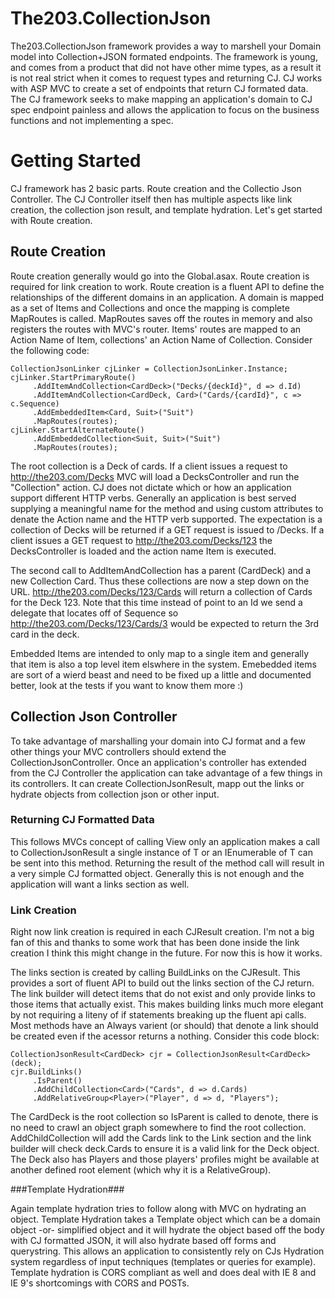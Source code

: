 # The203.CollectionJson

The203.CollectionJson framework provides a way to marshell your Domain model into Collection+JSON formated endpoints. The framework is young, and comes from a product that did not have other mime types, as a result it is not real strict when it comes to request types and returning CJ. CJ works with ASP MVC to create a set of endpoints that return CJ formated data. The CJ framework seeks to make mapping an application's domain to CJ spec endpoint painless and allows the application to focus on the business functions and not implementing a spec.


# Getting Started #

CJ framework has 2 basic parts. Route creation and the  Collectio Json Controller. The CJ Controller itself then has multiple aspects like link creation, the collection json result, and template hydration. Let's get started with Route creation.

## Route Creation ##

Route creation generally would go into the Global.asax. Route creation is required for link creation to work. Route creation is a fluent API to define the relationships of the different domains in an application. A domain is mapped as a set of Items and Collections and once the mapping is complete MapRoutes is called. MapRoutes saves off the routes in memory and also registers the routes with MVC's router. Items' routes are mapped to an Action Name of Item, collections' an Action Name of Collection.  Consider the following code:

```` Csharp
CollectionJsonLinker cjLinker = CollectionJsonLinker.Instance;
cjLinker.StartPrimaryRoute()
     .AddItemAndCollection<CardDeck>("Decks/{deckId}", d => d.Id)
     .AddItemAndCollection<CardDeck, Card>("Cards/{cardId}", c => c.Sequence)
     .AddEmbeddedItem<Card, Suit>("Suit")
     .MapRoutes(routes);
cjLinker.StartAlternateRoute()
     .AddEmbeddedCollection<Suit, Suit>("Suit")
     .MapRoutes(routes);
````
 
 The root collection is a Deck of cards. If a client issues a request to http://the203.com/Decks MVC will load a DecksController and run the "Collection" action. CJ does not dictate which or how an application support different HTTP verbs. Generally an application is best served supplying a meaningful name for the method and using custom attributes to denate the Action name and the HTTP verb supported. The expectation is a collection of Decks will be returned if a GET request is issued to /Decks. If a client issues a GET request to http://the203.com/Decks/123 the DecksController is loaded and the action name Item is executed. 

 The second call to AddItemAndCollection has a parent (CardDeck) and a new Collection Card. Thus these collections are now a step down on the URL. http://the203.com/Decks/123/Cards will return a collection of Cards for the Deck 123. Note that this time instead of point to an Id we send a delegate that locates off of Sequence so http://the203.com/Decks/123/Cards/3 would be expected to return the 3rd card in the deck. 

 Embedded Items are intended to only map to a single item and generally that item is also a top level item elswhere in the system. Emebedded items are sort of a wierd beast and need to be fixed up a little and documented better, look at the tests if you want to know them more :)

 ## Collection Json Controller ##

To take advantage of marshalling your domain into CJ format and a few other things your MVC controllers should extend the CollectionJsonController. Once an application's controller has extended from the CJ Controller the application can take advantage of a few things in its controllers. It can create CollectionJsonResult, mapp out the links or hydrate objects from collection json or other input. 

 ### Returning CJ Formatted Data ###
 This follows MVCs concept of calling View only an application makes a call to CollectionJsonResult<T>  a single instance of T or an IEnumerable of T can be sent into this method. Returning the result of the method call will result in a  very simple CJ formatted object. Generally this is not enough and the application will want a links section as well. 

 ### Link Creation ###
 Right now link creation is required in each CJResult creation. I'm not a big fan of this and thanks to some work that has been done inside the link creation I think this might change in the future. For now this is how it works. 

The links section is created by calling BuildLinks on the CJResult. This provides a sort of fluent API to build out the links section of the CJ return. The link builder will detect items that do not exist and only provide links to those items that actually exist. This makes building links much more elegant by not requiring a liteny of if statements breaking up the fluent api calls. Most methods have an Always varient (or should) that denote a link should be created even if the acessor returns a nothing. Consider this code block: 
````Csharp
CollectionJsonResult<CardDeck> cjr = CollectionJsonResult<CardDeck>(deck);
cjr.BuildLinks()
	 .IsParent()
	 .AddChildCollection<Card>("Cards", d => d.Cards)
	 .AddRelativeGroup<Player>("Player", d => d, "Players");
````

The CardDeck is the root collection so IsParent is called to denote, there is no need to crawl an object graph somewhere to find the root collection. AddChildCollection will add the Cards link to the Link section and the link builder will check deck.Cards to ensure it is a valid link for the Deck object. The Deck also has Players and those players' profiles might be available at another defined root element (which why it is a RelativeGroup). 

###Template Hydration###

Again template hydration tries to follow along with MVC on hydrating an object. Template Hydration takes a Template object which can be a domain object -or- simplified object and it will hydrate the object based off the body with CJ formatted JSON, it will also hydrate based off forms and querystring. This allows an application to consistently rely on CJs Hydration system regardless of input techniques (templates or queries for example). Template hydration is CORS compliant as well and does deal with IE 8 and IE 9's shortcomings with CORS and POSTs. 







